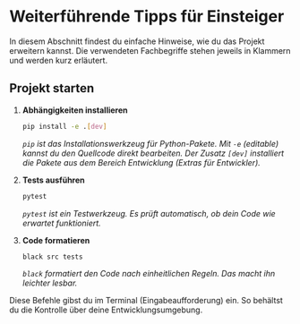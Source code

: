 # Weiterführende Tipps für Einsteiger

In diesem Abschnitt findest du einfache Hinweise, wie du das Projekt erweitern kannst. Die verwendeten Fachbegriffe stehen jeweils in Klammern und werden kurz erläutert.

## Projekt starten

1. **Abhängigkeiten installieren**

   ```bash
   pip install -e .[dev]
   ```

   *`pip` ist das Installationswerkzeug für Python-Pakete. Mit `-e` (editable) kannst du den Quellcode direkt bearbeiten. Der Zusatz `[dev]` installiert die Pakete aus dem Bereich *Entwicklung* (Extras für Entwickler).* 

2. **Tests ausführen**

   ```bash
   pytest
   ```

   *`pytest` ist ein Testwerkzeug. Es prüft automatisch, ob dein Code wie erwartet funktioniert.*

3. **Code formatieren**

   ```bash
   black src tests
   ```

   *`black` formatiert den Code nach einheitlichen Regeln. Das macht ihn leichter lesbar.*

Diese Befehle gibst du im Terminal (Eingabeaufforderung) ein. So behältst du die Kontrolle über deine Entwicklungsumgebung.
